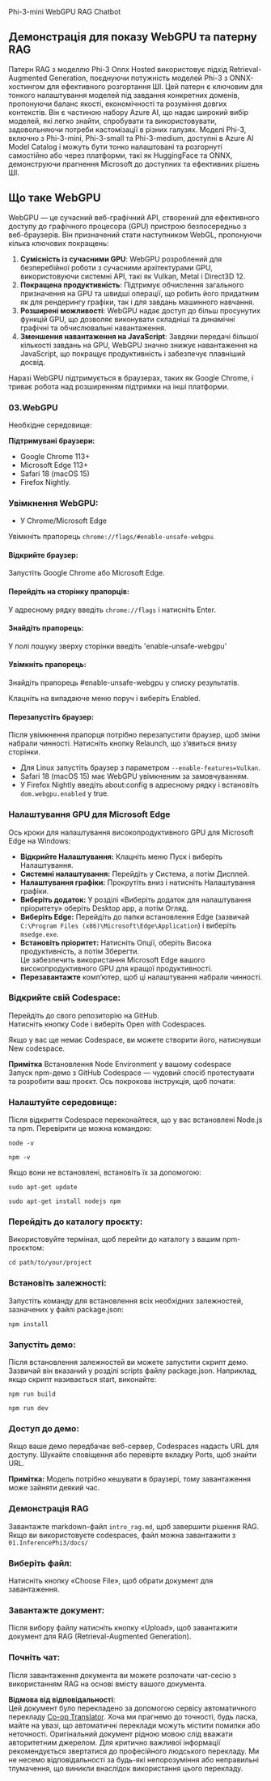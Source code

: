 <!--
CO_OP_TRANSLATOR_METADATA:
{
  "original_hash": "4aac6b8a5dcbbe9a32b47be30340cac2",
  "translation_date": "2025-07-09T20:10:40+00:00",
  "source_file": "code/08.RAG/rag_webgpu_chat/README.md",
  "language_code": "uk"
}
-->
Phi-3-mini WebGPU RAG Chatbot

## Демонстрація для показу WebGPU та патерну RAG
Патерн RAG з моделлю Phi-3 Onnx Hosted використовує підхід Retrieval-Augmented Generation, поєднуючи потужність моделей Phi-3 з ONNX-хостингом для ефективного розгортання ШІ. Цей патерн є ключовим для тонкого налаштування моделей під завдання конкретних доменів, пропонуючи баланс якості, економічності та розуміння довгих контекстів. Він є частиною набору Azure AI, що надає широкий вибір моделей, які легко знайти, спробувати та використовувати, задовольняючи потреби кастомізації в різних галузях. Моделі Phi-3, включно з Phi-3-mini, Phi-3-small та Phi-3-medium, доступні в Azure AI Model Catalog і можуть бути тонко налаштовані та розгорнуті самостійно або через платформи, такі як HuggingFace та ONNX, демонструючи прагнення Microsoft до доступних та ефективних рішень ШІ.

## Що таке WebGPU
WebGPU — це сучасний веб-графічний API, створений для ефективного доступу до графічного процесора (GPU) пристрою безпосередньо з веб-браузерів. Він призначений стати наступником WebGL, пропонуючи кілька ключових покращень:

1. **Сумісність із сучасними GPU**: WebGPU розроблений для безперебійної роботи з сучасними архітектурами GPU, використовуючи системні API, такі як Vulkan, Metal і Direct3D 12.
2. **Покращена продуктивність**: Підтримує обчислення загального призначення на GPU та швидші операції, що робить його придатним як для рендерингу графіки, так і для завдань машинного навчання.
3. **Розширені можливості**: WebGPU надає доступ до більш просунутих функцій GPU, що дозволяє виконувати складніші та динамічні графічні та обчислювальні навантаження.
4. **Зменшення навантаження на JavaScript**: Завдяки передачі більшої кількості завдань на GPU, WebGPU значно знижує навантаження на JavaScript, що покращує продуктивність і забезпечує плавніший досвід.

Наразі WebGPU підтримується в браузерах, таких як Google Chrome, і триває робота над розширенням підтримки на інші платформи.

### 03.WebGPU
Необхідне середовище:

**Підтримувані браузери:**  
- Google Chrome 113+  
- Microsoft Edge 113+  
- Safari 18 (macOS 15)  
- Firefox Nightly.

### Увімкнення WebGPU:

- У Chrome/Microsoft Edge

Увімкніть прапорець `chrome://flags/#enable-unsafe-webgpu`.

#### Відкрийте браузер:
Запустіть Google Chrome або Microsoft Edge.

#### Перейдіть на сторінку прапорців:
У адресному рядку введіть `chrome://flags` і натисніть Enter.

#### Знайдіть прапорець:
У полі пошуку зверху сторінки введіть 'enable-unsafe-webgpu'

#### Увімкніть прапорець:
Знайдіть прапорець #enable-unsafe-webgpu у списку результатів.

Клацніть на випадаюче меню поруч і виберіть Enabled.

#### Перезапустіть браузер:

Після увімкнення прапорця потрібно перезапустити браузер, щоб зміни набрали чинності. Натисніть кнопку Relaunch, що з’явиться внизу сторінки.

- Для Linux запустіть браузер з параметром `--enable-features=Vulkan`.
- Safari 18 (macOS 15) має WebGPU увімкненим за замовчуванням.
- У Firefox Nightly введіть about:config в адресному рядку і встановіть `dom.webgpu.enabled` у true.

### Налаштування GPU для Microsoft Edge

Ось кроки для налаштування високопродуктивного GPU для Microsoft Edge на Windows:

- **Відкрийте Налаштування:** Клацніть меню Пуск і виберіть Налаштування.
- **Системні налаштування:** Перейдіть у Система, а потім Дисплей.
- **Налаштування графіки:** Прокрутіть вниз і натисніть Налаштування графіки.
- **Виберіть додаток:** У розділі «Виберіть додаток для налаштування пріоритету» оберіть Desktop app, а потім Огляд.
- **Виберіть Edge:** Перейдіть до папки встановлення Edge (зазвичай `C:\Program Files (x86)\Microsoft\Edge\Application`) і виберіть `msedge.exe`.
- **Встановіть пріоритет:** Натисніть Опції, оберіть Висока продуктивність, а потім Зберегти.  
Це забезпечить використання Microsoft Edge вашого високопродуктивного GPU для кращої продуктивності.  
- **Перезавантажте** комп’ютер, щоб ці налаштування набрали чинності.

### Відкрийте свій Codespace:
Перейдіть до свого репозиторію на GitHub.  
Натисніть кнопку Code і виберіть Open with Codespaces.

Якщо у вас ще немає Codespace, ви можете створити його, натиснувши New codespace.

**Примітка** Встановлення Node Environment у вашому codespace  
Запуск npm-демо з GitHub Codespace — чудовий спосіб протестувати та розробити ваш проєкт. Ось покрокова інструкція, щоб почати:

### Налаштуйте середовище:
Після відкриття Codespace переконайтеся, що у вас встановлені Node.js та npm. Перевірити це можна командою:  
```
node -v
```  
```
npm -v
```

Якщо вони не встановлені, встановіть їх за допомогою:  
```
sudo apt-get update
```  
```
sudo apt-get install nodejs npm
```

### Перейдіть до каталогу проєкту:
Використовуйте термінал, щоб перейти до каталогу з вашим npm-проєктом:  
```
cd path/to/your/project
```

### Встановіть залежності:
Запустіть команду для встановлення всіх необхідних залежностей, зазначених у файлі package.json:  

```
npm install
```

### Запустіть демо:
Після встановлення залежностей ви можете запустити скрипт демо. Зазвичай він вказаний у розділі scripts файлу package.json. Наприклад, якщо скрипт називається start, виконайте:  

```
npm run build
```  
```
npm run dev
```

### Доступ до демо:
Якщо ваше демо передбачає веб-сервер, Codespaces надасть URL для доступу. Шукайте сповіщення або перевірте вкладку Ports, щоб знайти URL.

**Примітка:** Модель потрібно кешувати в браузері, тому завантаження може зайняти деякий час.

### Демонстрація RAG
Завантажте markdown-файл `intro_rag.md`, щоб завершити рішення RAG. Якщо ви використовуєте codespaces, файл можна завантажити з `01.InferencePhi3/docs/`

### Виберіть файл:
Натисніть кнопку «Choose File», щоб обрати документ для завантаження.

### Завантажте документ:
Після вибору файлу натисніть кнопку «Upload», щоб завантажити документ для RAG (Retrieval-Augmented Generation).

### Почніть чат:
Після завантаження документа ви можете розпочати чат-сесію з використанням RAG на основі вмісту вашого документа.

**Відмова від відповідальності**:  
Цей документ було перекладено за допомогою сервісу автоматичного перекладу [Co-op Translator](https://github.com/Azure/co-op-translator). Хоча ми прагнемо до точності, будь ласка, майте на увазі, що автоматичні переклади можуть містити помилки або неточності. Оригінальний документ рідною мовою слід вважати авторитетним джерелом. Для критично важливої інформації рекомендується звертатися до професійного людського перекладу. Ми не несемо відповідальності за будь-які непорозуміння або неправильні тлумачення, що виникли внаслідок використання цього перекладу.